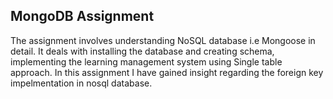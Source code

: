 ## MongoDB Assignment

The assignment involves understanding NoSQL database i.e Mongoose in detail. It deals with installing the database and creating schema, implementing the learning management system using Single table approach.
In this assignment I have gained insight regarding the foreign key impelmentation in nosql database.

